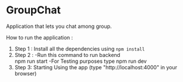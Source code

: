 # GroupChat
Application that lets you chat among group.

How to run the application :
1. Step 1 : Install all the dependencies using
            ```npm install```
2. Step 2 : -Run this command to run backend  
            npm run start
         -For Testing purposes type
            npm run dev
3. Step 3: Starting Using the app 
        (type "http://localhost:4000" in your browser)
